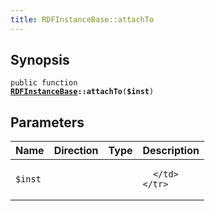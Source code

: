 ```yaml
---
title: RDFInstanceBase::attachTo
---
```


## Synopsis

<code>public function <b><a href="RDFInstanceBase">RDFInstanceBase</a>::attachTo</b>(<b>$inst</b>)</code>

## Parameters

<table>
  <thead>
    <tr>
      <th>Name</th>
      <th>Direction</th>
      <th>Type</th>
      <th>Description</th>
    </tr>
  </thead>
  <tbody>
    <tr>
      <td><code>$inst</code>
      <td><i></i></td>
      <td></td>
      <td>

      </td>
    </tr>
  </tbody>
</table>


